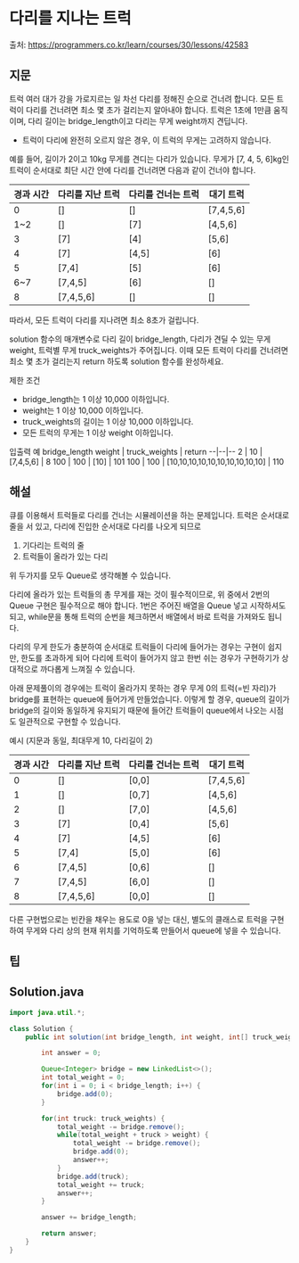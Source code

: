 # 다리를 지나는 트럭

출처: https://programmers.co.kr/learn/courses/30/lessons/42583

## 지문
트럭 여러 대가 강을 가로지르는 일 차선 다리를 정해진 순으로 건너려 합니다. 모든 트럭이 다리를 건너려면 최소 몇 초가 걸리는지 알아내야 합니다. 트럭은 1초에 1만큼 움직이며, 다리 길이는 bridge_length이고 다리는 무게 weight까지 견딥니다.
- 트럭이 다리에 완전히 오르지 않은 경우, 이 트럭의 무게는 고려하지 않습니다.

예를 들어, 길이가 2이고 10kg 무게를 견디는 다리가 있습니다. 무게가 [7, 4, 5, 6]kg인 트럭이 순서대로 최단 시간 안에 다리를 건너려면 다음과 같이 건너야 합니다.

경과 시간	| 다리를 지난 트럭	| 다리를 건너는 트럭	| 대기 트럭
--|--|--|--
0	| []	| []	| [7,4,5,6]
1~2	| []	| [7]	| [4,5,6]
3	| [7]	| [4]	| [5,6]
4	| [7]	| [4,5]	| [6]
5	| [7,4]	| [5]	| [6]
6~7	| [7,4,5]	| [6]	| []
8	| [7,4,5,6]	| []	| []

따라서, 모든 트럭이 다리를 지나려면 최소 8초가 걸립니다.

solution 함수의 매개변수로 다리 길이 bridge_length, 다리가 견딜 수 있는 무게 weight, 트럭별 무게 truck_weights가 주어집니다. 이때 모든 트럭이 다리를 건너려면 최소 몇 초가 걸리는지 return 하도록 solution 함수를 완성하세요.

제한 조건
- bridge_length는 1 이상 10,000 이하입니다.
- weight는 1 이상 10,000 이하입니다.
- truck_weights의 길이는 1 이상 10,000 이하입니다.
- 모든 트럭의 무게는 1 이상 weight 이하입니다.

입출력 예
bridge_length	weight	| truck_weights	| return
--|--|--
2	| 10	| [7,4,5,6]	| 8
100	| 100	| [10]	| 101
100	| 100	| [10,10,10,10,10,10,10,10,10,10]	| 110

## 해설
큐를 이용해서 트럭들로 다리를 건너는 시뮬레이션을 하는 문제입니다. 트럭은 순서대로 줄을 서 있고, 다리에 진입한 순서대로 다리를 나오게 되므로

1. 기다리는 트럭의 줄
2. 트럭들이 올라가 있는 다리

위 두가지를 모두 Queue로 생각해볼 수 있습니다.

다리에 올라가 있는 트럭들의 총 무게를 재는 것이 필수적이므로, 위 중에서 2번의 Queue 구현은 필수적으로 해야 합니다. 1번은 주어진 배열을 Queue 넣고 시작하셔도 되고, while문을 통해 트럭의 순번을 체크하면서 배열에서 바로 트럭을 가져와도 됩니다.

다리의 무게 한도가 충분하여 순서대로 트럭들이 다리에 들어가는 경우는 구현이 쉽지만, 한도를 초과하게 되어 다리에 트럭이 들어가지 않고 한번 쉬는 경우가 구현하기가 상대적으로 까다롭게 느껴질 수 있습니다.

아래 문제풀이의 경우에는 트럭이 올라가지 못하는 경우 무게 0의 트럭(=빈 자리)가 bridge를 표현하는 queue에 들어가게 만들었습니다. 이렇게 할 경우, queue의 길이가 bridge의 길이와 동일하게 유지되기 때문에 들어간 트럭들이 queue에서 나오는 시점도 일관적으로 구현할 수 있습니다.

예시 (지문과 동일, 최대무게 10, 다리길이 2)

경과 시간	| 다리를 지난 트럭	| 다리를 건너는 트럭	| 대기 트럭
--|--|--|--
0	| []	| [0,0]	| [7,4,5,6]
1	| []	| [0,7]	| [4,5,6]
2	| []	| [7,0]	| [4,5,6]
3	| [7]	| [0,4]	| [5,6]
4	| [7]	| [4,5]	| [6]
5	| [7,4]	| [5,0]	| [6]
6	| [7,4,5]	| [0,6]	| []
7	| [7,4,5]	| [6,0]	| []
8	| [7,4,5,6]	| [0,0]	| []

다른 구현법으로는 빈칸을 채우는 용도로 0을 넣는 대신, 별도의 클래스로 트럭을 구현하여 무게와 다리 상의 현재 위치를 기억하도록 만들어서 queue에 넣을 수 있습니다.

## 팁

## Solution.java
~~~java
import java.util.*;

class Solution {
    public int solution(int bridge_length, int weight, int[] truck_weights) {

        int answer = 0;

        Queue<Integer> bridge = new LinkedList<>();
        int total_weight = 0;
        for(int i = 0; i < bridge_length; i++) {
            bridge.add(0);
        }

        for(int truck: truck_weights) {
            total_weight -= bridge.remove();
            while(total_weight + truck > weight) {
                total_weight -= bridge.remove();
                bridge.add(0);
                answer++;
            }
            bridge.add(truck);
            total_weight += truck;
            answer++;
        }

        answer += bridge_length;

        return answer;
    }
}
~~~
